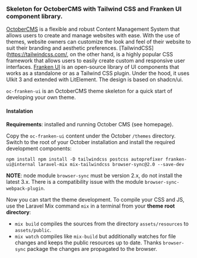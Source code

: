 ### Skeleton for OctoberCMS with Tailwind CSS and Franken UI component library.

[OctoberCMS](https://octobercms.com/) is a flexible and robust Content Management System that allows users
to create and manage websites with ease. With the use of themes, website owners can customize the look and
feel of their website to suit their branding and aesthetic preferences. [TailwindCSS](https://tailwindcss.com/,
on the other hand, is a highly popular CSS framework that allows users to easily create custom and responsive
user interfaces. [Franken UI](https://franken-ui.dev/) is an open-source library of UI components that works
as a standalone or as a Tailwind CSS plugin. Under the hood, it uses UIkit 3 and extended with LitElement.
The design is based on shadcn/ui.

`oc-franken-ui` is an OctoberCMS theme skeleton for a quick start of developing your own theme.

#### Instalation

**Requirements**: installed and running October CMS (see homepage).

Copy the `oc-franken-ui` content under the October `/themes` directory. Switch to the root of your October
installation and install the required development components:

```
npm install npm install -D tailwindcss postcss autoprefixer franken-ui@internal laravel-mix mix-tailwindcss browser-sync@2.0 --save-dev
```

**NOTE**: node module `browser-sync` must be version 2.x, do not install the latest 3.x. There is a compatibility issue with the module
`browser-sync-webpack-plugin`.

Now you can start the theme development. To compile your CSS and JS, use the Laravel Mix command `mix`
in a terminal from your **theme root directory**:

* `mix build` compiles the sources from the directory `assets/resources` to `assets/public`.
* `mix watch` compiles like `mix-build` but additionally watches for file changes and keeps the
   public resources up to date. Thanks `browser-sync` package the changes are propagated to the browser.


